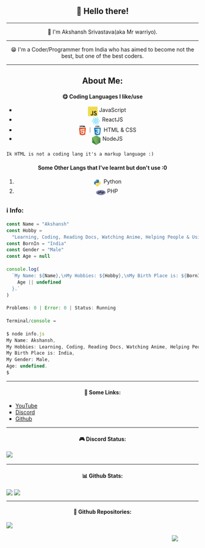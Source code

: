 <h2 align="center"> 👋 Hello there! </h2>

<hr />

<p align="center"> 👀 I'm Akshansh Srivastava(aka Mr warriyo). </p>

<hr />

<p align="center"> 😁 I'm a Coder/Programmer from India who has aimed to become not the best, but one of the best coders. </p>

<hr />

<h2 align="center"> About Me: </h2>

<h4 align="center"> 😋 Coding Languages I like/use </h4>
<ul style="list-style-type: square" align="center">
<li> <img src="https://raw.githubusercontent.com/github/explore/80688e429a7d4ef2fca1e82350fe8e3517d3494d/topics/javascript/javascript.png" height="25px" width="25px" align="top" /> JavaScript </li>
<li> <img src="https://raw.githubusercontent.com/github/explore/80688e429a7d4ef2fca1e82350fe8e3517d3494d/topics/react/react.png" height="25px" width="25px" align="top" /> ReactJS </li>
<li> <img src="https://raw.githubusercontent.com/github/explore/80688e429a7d4ef2fca1e82350fe8e3517d3494d/topics/html/html.png" height="25px" width="25px" align="top" />｜<img src="https://raw.githubusercontent.com/github/explore/80688e429a7d4ef2fca1e82350fe8e3517d3494d/topics/css/css.png" height="25px" width="25px" align="top" /> HTML & CSS </li>
<li> <img src="https://raw.githubusercontent.com/github/explore/80688e429a7d4ef2fca1e82350fe8e3517d3494d/topics/nodejs/nodejs.png" height="25px" width="25px" align="top" /> NodeJS </li>
</ul>

`Ik HTML is not a coding lang it's a markup language :)`

<h4 align="center"> Some Other Langs that I've learnt but don't use :0 </h4>
<ul style="list-style-type: sqaure" align="center">
<li> <img src="https://raw.githubusercontent.com/github/explore/80688e429a7d4ef2fca1e82350fe8e3517d3494d/topics/python/python.png" height="25px" width="25px" align="top" /> Python </li>
<li> <img src="https://raw.githubusercontent.com/github/explore/80688e429a7d4ef2fca1e82350fe8e3517d3494d/topics/php/php.png" height="25px" width="25px" align="top" /> PHP </li>
</ul>

### ℹ️ Info:
```js
const Name = "Akshansh"
const Hobby =
  "Learning, Coding, Reading Docs, Watching Anime, Helping People & Using Instagram"
const BornIn = "India"
const Gender = "Male"
const Age = null

console.log(
  `My Name: ${Name},\nMy Hobbies: ${Hobby},\nMy Birth Place is: ${BornIn},\nMy Gender: ${Gender},\nAge: ${
    Age || undefined
  }.`
)

Problems: 0 | Error: 0 | Status: Running

Terminal/console →

$ node info.js
My Name: Akshansh,
My Hobbies: Learning, Coding, Reading Docs, Watching Anime, Helping People & Using Instagram,
My Birth Place is: India,
My Gender: Male,
Age: undefined.
$
```

<hr />

<h4 align="center"> 🔗 Some Links: </h4>
<ul style="list-style-type: square">
<li> <a href="https://youtube.com/c/Mr-warriyo"> YouTube </a> </li>
<li> <a href="https://discord.gg/pnYKx8Ch4F"> Discord </a> </li>
<li> <a href="https://github.com/Mr-warriyo"> Github </a> </li>
</ul>

<hr />

<h4 align="center"> 🎮 Discord Status: </h4>
<img src="https://discord.c99.nl/widget/theme-3/584684175035203605.png" />

<hr />

<h4 align="center"> 📊 Github Stats: </h4>
<img align="center" src="https://github-readme-stats.vercel.app/api?username=Mr-warriyo&show_icons=true&theme=radical&title_color=ffffff&text_color=00FFFF&icon_color=FFFF00&border_radius=20px&border_color=FF5733" />
<img align="center" src="https://github-readme-stats.vercel.app/api/top-langs/?username=Mr-warriyo&layout=compact&theme=radical&text_color=00FFFF&title_color=ffffff&border_radius=20px&border_color=FF5733" />

<hr />

<h4 align="center"> 📄 Github Repositories: </h4>
<a href="https://github.com/Mr-warriyo/Rem-Bot">
  <img align="left" width="70px" src="https://github-readme-stats.vercel.app/api/pin/?username=Mr-warriyo&repo=Rem-Bot&theme=radical&title_color=ffffff&text_color=00FFFF&border_radius=20px&border_color=FF5733" />
</a>
<br />
<br />
<a href="https://github.com/Mr-warriyo/Zach-TTS">
  <img align="right" width="70px" src="https://github-readme-stats.vercel.app/api/pin/?username=Mr-warriyo&repo=Zach-TTS&theme=radical&title_color=ffffff&text_color=00FFFF&border_radius=20px&border_color=FF5733" />
</a>







